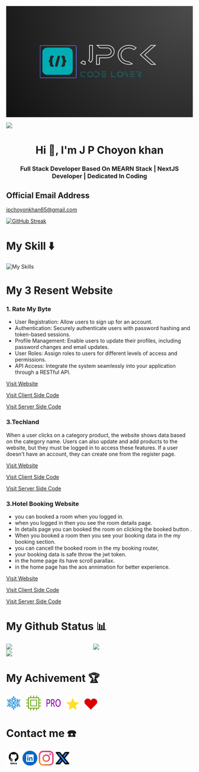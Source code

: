 <!-- banner image -->

<img align='center' height='300' width='700' src='https://raw.githubusercontent.com/JPChoyon/JPChoyon/main/Assets/Images/photos/wallpaper.png'/>

![](http://github-profile-summary-cards.vercel.app/api/cards/profile-details?username=JPChoyon&theme=2077)

<h1 align="center">Hi 👋, I'm J P Choyon khan</h1>
<h3 align="center">Full Stack Developer Based On MEARN Stack | NextJS Developer | Dedicated In Coding </h3>

## Official Email Address

<jpchoyonkhan65@gmail.com> 

[![GitHub Streak](https://streak-stats.demolab.com/?user=JPChoyon)](https://git.io/streak-stats)


# My Skill ⬇️
![My Skills](https://skillicons.dev/icons?i=html,css,js,ts,redux,tailwind,bootstrap,materialui,react,vite,nextjs,figma,mysql,prisma,postgresql,firebase,github,express,nodejs,mongodb,docker,postman,visualstudio,aws,)


# My 3 Resent Website

### 1. Rate My Byte

 
- User Registration: Allow users to sign up for an account.
- Authentication: Securely authenticate users with password hashing and token-based sessions.
- Profile Management: Enable users to update their profiles, including password changes and email updates.
- User Roles: Assign roles to users for different levels of access and permissions.
- API Access: Integrate the system seamlessly into your application through a RESTful API.

<div display='flex' >

<a href="https://usermangement-jpck.web.app" target="_blank">Visit Website</a>


<a href="https://github.com/JPChoyon/user-management-system" target="_blank">Visit Client Side Code</a>


<a href="https://github.com/JPChoyon/user-management-backend" target="_blank">Visit Server Side Code</a>
</div>

### 3.Techland 
 When a user clicks on a category product, the website shows data based on the category name. Users can also update and add products to the website, but they must be logged in to access these features. If a user doesn't have an account, they can create one from the register page.

<div display='flex' >

<a href="https://techland-jpck.web.app" target="_blank">Visit Website</a>


<a href="https://github.com/JPChoyon/techland" target="_blank">Visit Client Side Code</a>


<a href="https://github.com/JPChoyon/techland-backend" target="_blank">Visit Server Side Code</a>
</div>

### 3.Hotel Booking Website

- you can booked a room when you logged in.
- when you logged in then you see the room details page.
- In details page you can booked the room on clicking the booked button .
- When you booked a room then you see your booking data in the my booking section.
- you can cancell the booked room in the my booking router,
- your booking data is safe throw the jwt token.
- in the home page its have scroll parallax.
- in the home page has the aos annimation for better experience.
<div display='flex' >

<a href="https://hotel-booking-jpck.web.app" target="_blank">Visit Website</a>


<a href="https://github.com/JPChoyon/Hotel-Booking" target="_blank">Visit Client Side Code</a>


<a href="https://github.com/JPChoyon/Hotel-Booking-Backend" target="_blank">Visit Server Side Code</a>
</div>


# My Github Status 📊

<div style="display: flex;">

<img width='350' src='http://github-profile-summary-cards.vercel.app/api/cards/repos-per-language?username=JPChoyon&theme=2077'/>

<img width='400' src='http://github-profile-summary-cards.vercel.app/api/cards/productive-time?username=JPChoyon&theme=2077&utcOffset=6'/>


</div>




<img align='center' width='450' src='https://api.githubtrends.io/user/svg/JPChoyon/repos?time_range=one_year&group=other&loc_metric=changed&theme=dark'/>


# My Achivement   🏆
<a href='https://archiveprogram.github.com/'><img src='https://raw.githubusercontent.com/acervenky/animated-github-badges/master/assets/acbadge.gif' width='40' height='40'></a> <a href='https://docs.github.com/en/developers'><img src='https://raw.githubusercontent.com/acervenky/animated-github-badges/master/assets/devbadge.gif' width='40' height='40'></a> <a href='https://github.com/pricing'><img src='https://raw.githubusercontent.com/acervenky/animated-github-badges/master/assets/pro.gif' width='40' height='40'></a> <a href='https://stars.github.com/'><img src='https://raw.githubusercontent.com/acervenky/animated-github-badges/master/assets/starbadge.gif' width='35' height='35'></a> <a href='https://docs.github.com/en/github/supporting-the-open-source-community-with-github-sponsors'><img src='https://raw.githubusercontent.com/acervenky/animated-github-badges/master/assets/sponsorbadge.gif' width='35' height='35'></a> 

# Contact me   ☎️
[<img src='https://raw.githubusercontent.com/JPChoyon/JPChoyon/main/Assets/Images/Icons/github%20logo%20ligh.jpg' alt='github' height='40'>](https://github.com/JPChoyon)  [<img src='https://raw.githubusercontent.com/JPChoyon/JPChoyon/c463bb07fa5055c0c523c67f25331341cf37ee39/Assets/Images/Icons/linkedin.svg' alt='linkedin' height='40'>](https://www.linkedin.com/in/jpchoyonkhan130/)  [<img src='https://raw.githubusercontent.com/JPChoyon/JPChoyon/c463bb07fa5055c0c523c67f25331341cf37ee39/Assets/Images/Icons/instagram.svg' alt='instagram' height='40'>](https://www.instagram.com/jpchoyonkhan130/)  [<img src='https://raw.githubusercontent.com/JPChoyon/JPChoyon/c463bb07fa5055c0c523c67f25331341cf37ee39/Assets/Images/Icons/big-x.svg' alt='twitter' height='40'>](https://twitter.com/jpchoyonkhan1)  


